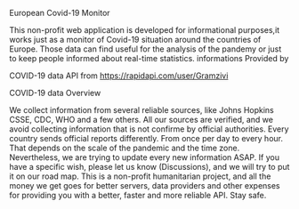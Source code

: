 
 European Covid-19 Monitor
      
 This non-profit web application is developed for informational
 purposes,it works just as a monitor of Covid-19 situation around the
 countries of Europe. Those data can find useful for the analysis of
 the pandemy or just to keep people informed about real-time
 statistics. 
 informations Provided by
          
 COVID-19 data API from https://rapidapi.com/user/Gramzivi
            
          
COVID-19 data Overview
          
We collect information from several reliable sources, like Johns
Hopkins CSSE, CDC, WHO and a few others. All our sources are
verified, and we avoid collecting information that is not confirme
by official authorities. Every country sends official reports
differently. From once per day to every hour. That depends on the
scale of the pandemic and the time zone. Nevertheless, we are trying
to update every new information ASAP. If you have a specific wish,
please let us know (Discussions), and we will try to put it on our
road map. This is a non-profit humanitarian project, and all the
money we get goes for better servers, data providers and other
expenses for providing you with a better, faster and more reliable
API. Stay safe.
            
       
